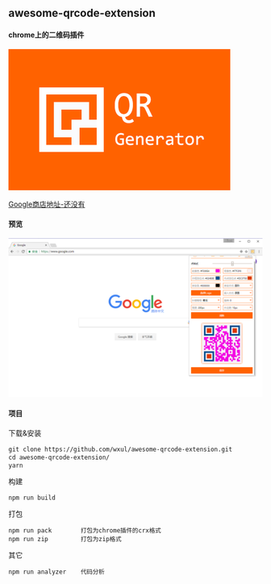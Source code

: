 ## awesome-qrcode-extension
#### chrome上的二维码插件

![Logo](./assets/logo.png)

[Google商店地址-还没有](https://chrome.google.com/webstore/detail/qrcode-generator/fdpanjjjnjopokhncmliffkcnnhjaiec)

#### 预览

![Screen](./assets/screen2.png)

#### 项目

下载&安装

```
git clone https://github.com/wxul/awesome-qrcode-extension.git
cd awesome-qrcode-extension/
yarn
```

构建

```
npm run build
```

打包

```
npm run pack        打包为chrome插件的crx格式
npm run zip         打包为zip格式
```

其它
```
npm run analyzer    代码分析
```